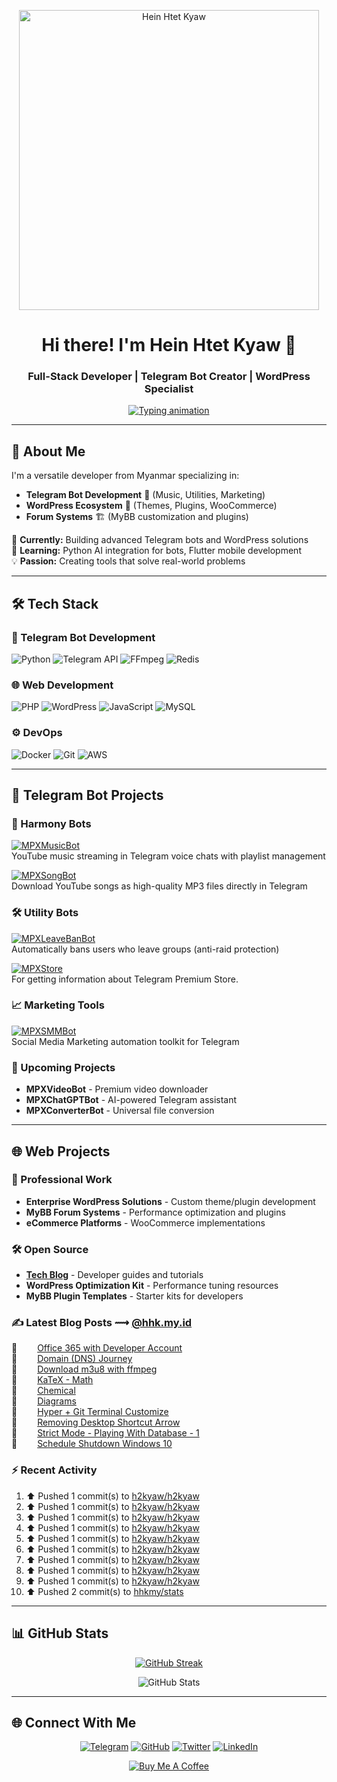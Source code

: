 <p align="center">
  <a href="https://hhk.my.id">
    <img width="480" src="https://github.githubassets.com/assets/inbox-zero-dark-377cc25a227f.svg" alt="Hein Htet Kyaw">
  </a>
</p>

<h1 align="center">Hi there! I'm Hein Htet Kyaw 👋</h1>
<h3 align="center">Full-Stack Developer | Telegram Bot Creator | WordPress Specialist</h3>

<p align="center">
  <a href="https://hhk.my.id">
    <img src="https://readme-typing-svg.herokuapp.com?font=Fira+Code&pause=1000&width=435&lines=Building+Telegram+Bots;Developing+WordPress+Solutions;Creating+MyBB+Plugins;From+Myanmar+%F0%9F%87%B2%F0%9F%87%B2" alt="Typing animation">
  </a>
</p>

---

## 🚀 About Me

I'm a versatile developer from Myanmar specializing in:
- **Telegram Bot Development** 🤖 (Music, Utilities, Marketing)
- **WordPress Ecosystem** 🛒 (Themes, Plugins, WooCommerce)
- **Forum Systems** 🏗️ (MyBB customization and plugins)

🔭 **Currently:** Building advanced Telegram bots and WordPress solutions  
🌱 **Learning:** Python AI integration for bots, Flutter mobile development  
💡 **Passion:** Creating tools that solve real-world problems  

---

## 🛠 Tech Stack

### 🤖 Telegram Bot Development
![Python](https://img.shields.io/badge/Python-3776AB?logo=python&logoColor=white)
![Telegram API](https://img.shields.io/badge/Telegram_API-26A5E4?logo=telegram)
![FFmpeg](https://img.shields.io/badge/FFmpeg-007808?logo=ffmpeg&logoColor=white)
![Redis](https://img.shields.io/badge/Redis-DC382D?logo=redis&logoColor=white)

### 🌐 Web Development
![PHP](https://img.shields.io/badge/PHP-777BB4?logo=php&logoColor=white)
![WordPress](https://img.shields.io/badge/WordPress-21759B?logo=wordpress)
![JavaScript](https://img.shields.io/badge/JavaScript-F7DF1E?logo=javascript&logoColor=black)
![MySQL](https://img.shields.io/badge/MySQL-4479A1?logo=mysql&logoColor=white)

### ⚙️ DevOps
![Docker](https://img.shields.io/badge/Docker-2496ED?logo=docker&logoColor=white)
![Git](https://img.shields.io/badge/Git-F05032?logo=git&logoColor=white)
![AWS](https://img.shields.io/badge/AWS-232F3E?logo=amazon-aws)

---

## 🤖 Telegram Bot Projects

### 🎵 Harmony Bots
[![MPXMusicBot](https://img.shields.io/badge/MPX_MusicBot_🎧-fff?logo=telegram)](https://t.me/MPXMusicBot)  
YouTube music streaming in Telegram voice chats with playlist management

[![MPXSongBot](https://img.shields.io/badge/MPX_Song_🎵-fff?logo=telegram)](https://t.me/MPXSongBot)  
Download YouTube songs as high-quality MP3 files directly in Telegram

### 🛠 Utility Bots
[![MPXLeaveBanBot](https://img.shields.io/badge/MPX_Leave_=_Ban_🔥-fff?logo=telegram)](https://t.me/MPXLeaveBanBot)  
Automatically bans users who leave groups (anti-raid protection)

[![MPXStore](https://img.shields.io/badge/MPX_Store_🛒-fff?logo=telegram)](https://t.me/MPXStoreBot)  
For getting information about Telegram Premium Store.

### 📈 Marketing Tools
[![MPXSMMBot](https://img.shields.io/badge/📢_MPXSMMBot-fff?logo=telegram)](https://t.me/MPXSMMBot)  
Social Media Marketing automation toolkit for Telegram

### 🚧 Upcoming Projects
- **MPXVideoBot** - Premium video downloader
- **MPXChatGPTBot** - AI-powered Telegram assistant
- **MPXConverterBot** - Universal file conversion

---

## 🌐 Web Projects

### 💼 Professional Work
- **Enterprise WordPress Solutions** - Custom theme/plugin development
- **MyBB Forum Systems** - Performance optimization and plugins
- **eCommerce Platforms** - WooCommerce implementations

### 🛠 Open Source
- **[Tech Blog](https://hhk.my.id)** - Developer guides and tutorials
- **WordPress Optimization Kit** - Performance tuning resources
- **MyBB Plugin Templates** - Starter kits for developers

### ✍️ Latest Blog Posts ⟿ [@hhk.my.id](https://hhk.my.id)

<div style="list-style-type: '📖 ';">
  
<!-- hhkmyid:START -->📖 <a href='https://hhk.my.id/posts/office365-with-developer-account/' style='padding-left: 2em;' target='_blank'>Office 365 with Developer Account</a><br>📖 <a href='https://hhk.my.id/posts/domain-dns-journey/' style='padding-left: 2em;' target='_blank'>Domain &lpar;DNS&rpar; Journey</a><br>📖 <a href='https://hhk.my.id/posts/download-m3u8-ffmpeg/' style='padding-left: 2em;' target='_blank'>Download m3u8 with ffmpeg</a><br>📖 <a href='https://hhk.my.id/posts/katex-math/' style='padding-left: 2em;' target='_blank'>KaTeX - Math</a><br>📖 <a href='https://hhk.my.id/posts/chemical/' style='padding-left: 2em;' target='_blank'>Chemical</a><br>📖 <a href='https://hhk.my.id/posts/diagrams/' style='padding-left: 2em;' target='_blank'>Diagrams</a><br>📖 <a href='https://hhk.my.id/posts/hyper-git-terminal-customize/' style='padding-left: 2em;' target='_blank'>Hyper + Git Terminal Customize</a><br>📖 <a href='https://hhk.my.id/posts/removing-desktop-shortcut-arrow/' style='padding-left: 2em;' target='_blank'>Removing Desktop Shortcut Arrow</a><br>📖 <a href='https://hhk.my.id/posts/strict-mode-playing-database-1/' style='padding-left: 2em;' target='_blank'>Strict Mode - Playing With Database - 1</a><br>📖 <a href='https://hhk.my.id/posts/schedule-shutdown-windows-10/' style='padding-left: 2em;' target='_blank'>Schedule Shutdown Windows 10</a><br><!-- hhkmyid:END -->

</div>

### :zap: Recent Activity

<!--RECENT_ACTIVITY:start-->
1. ⬆️ Pushed 1 commit(s) to [h2kyaw/h2kyaw](https://github.com/h2kyaw/h2kyaw)<br>
2. ⬆️ Pushed 1 commit(s) to [h2kyaw/h2kyaw](https://github.com/h2kyaw/h2kyaw)<br>
3. ⬆️ Pushed 1 commit(s) to [h2kyaw/h2kyaw](https://github.com/h2kyaw/h2kyaw)<br>
4. ⬆️ Pushed 1 commit(s) to [h2kyaw/h2kyaw](https://github.com/h2kyaw/h2kyaw)<br>
5. ⬆️ Pushed 1 commit(s) to [h2kyaw/h2kyaw](https://github.com/h2kyaw/h2kyaw)<br>
6. ⬆️ Pushed 1 commit(s) to [h2kyaw/h2kyaw](https://github.com/h2kyaw/h2kyaw)<br>
7. ⬆️ Pushed 1 commit(s) to [h2kyaw/h2kyaw](https://github.com/h2kyaw/h2kyaw)<br>
8. ⬆️ Pushed 1 commit(s) to [h2kyaw/h2kyaw](https://github.com/h2kyaw/h2kyaw)<br>
9. ⬆️ Pushed 1 commit(s) to [h2kyaw/h2kyaw](https://github.com/h2kyaw/h2kyaw)<br>
10. ⬆️ Pushed 2 commit(s) to [hhkmy/stats](https://github.com/hhkmy/stats)<br>
<!--RECENT_ACTIVITY:end-->

---

## 📊 GitHub Stats

<div align="center">

[![GitHub Streak](https://streak-stats.demolab.com?user=h2kyaw&theme=transparent&hide_border=true&border_radius=&ring=EB5454&fire=EB5454&currStreakNum=EB5454&currStreakLabel=EB5454)](https://git.io/streak-stats)

![GitHub Stats](https://github-readme-stats.vercel.app/api?username=h2kyaw&show_icons=true&theme=transparent&hide_title=true&hide_border=true&rank_icon=github)

</div>

---

## 🌐 Connect With Me

<div align="center">

[![Telegram](https://img.shields.io/badge/💬_Telegram-26A5E4?style=for-the-badge&logo=telegram)](https://t.me/HeinHtetkyaw)
[![GitHub](https://img.shields.io/badge/💻_GitHub-181717?style=for-the-badge&logo=github)](https://github.com/h2kyaw)
[![Twitter](https://img.shields.io/badge/🐦_Twitter-1DA1F2?style=for-the-badge&logo=twitter)](https://twitter.com/HeinHtetKyaw_)
[![LinkedIn](https://img.shields.io/badge/👔_LinkedIn-0A66C2?style=for-the-badge&logo=linkedin)](https://linkedin.com/in/h2kyaw)

[![Buy Me A Coffee](https://img.shields.io/badge/☕_Buy_Me_A_Coffee-FFDD00?style=for-the-badge&logo=buy-me-a-coffee&logoColor=black)](https://www.buymeacoffee.com/h2kyaw)

</div>
